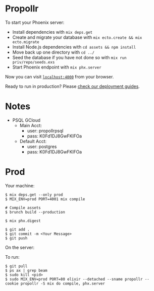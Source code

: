 # Propollr

To start your Phoenix server:

  * Install dependencies with `mix deps.get`
  * Create and migrate your database with `mix ecto.create && mix ecto.migrate`
  * Install Node.js dependencies with `cd assets && npm install`
  * Move back up one directory with `cd ../`
  * Seed the database if you have not done so with `mix run priv/repo/seeds.exs`
  * Start Phoenix endpoint with `mix phx.server`

Now you can visit [`localhost:4000`](http://localhost:4000) from your browser.

Ready to run in production? Please [check our deployment guides](http://www.phoenixframework.org/docs/deployment).


# Notes

* PSQL GCloud
  * Main Acct:
    * user: propollrpsql
    * pass: K0Fd1DJ8GwFKlFOa
  * Default Acct:
    * user: postgres
    * pass: K0Fd1DJ8GwFKlFOa


# Prod

Your machine:

```
$ mix deps.get --only prod
$ MIX_ENV=prod PORT=4001 mix compile

# Compile assets
$ brunch build --production

$ mix phx.digest

$ git add .
$ git commit -m <Your Message>
$ git push
```

On the server:


To run:
```
$ git pull
$ ps ax | grep beam
$ sudo kill <pid>
$ sudo MIX_ENV=prod PORT=80 elixir --detached --sname propollr --cookie propollr -S mix do compile, phx.server
```